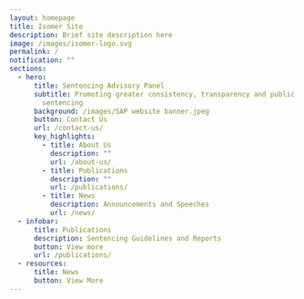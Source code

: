 ```yaml
---
layout: homepage
title: Isomer Site
description: Brief site description here
image: /images/isomer-logo.svg
permalink: /
notification: ""
sections:
  - hero:
      title: Sentencing Advisory Panel
      subtitle: Promoting greater consistency, transparency and public awareness in
        sentencing
      background: /images/SAP website banner.jpeg
      button: Contact Us
      url: /contact-us/
      key_highlights:
        - title: About Us
          description: ""
          url: /about-us/
        - title: Publications
          description: ""
          url: /publications/
        - title: News
          description: Announcements and Speeches
          url: /news/
  - infobar:
      title: Publications
      description: Sentencing Guidelines and Reports
      button: View more
      url: /publications/
  - resources:
      title: News
      button: View More
---
```

